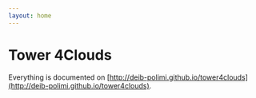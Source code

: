 ```yaml
---
layout: home
---
```


# Tower 4Clouds

Everything is documented on [http://deib-polimi.github.io/tower4clouds](http://deib-polimi.github.io/tower4clouds).